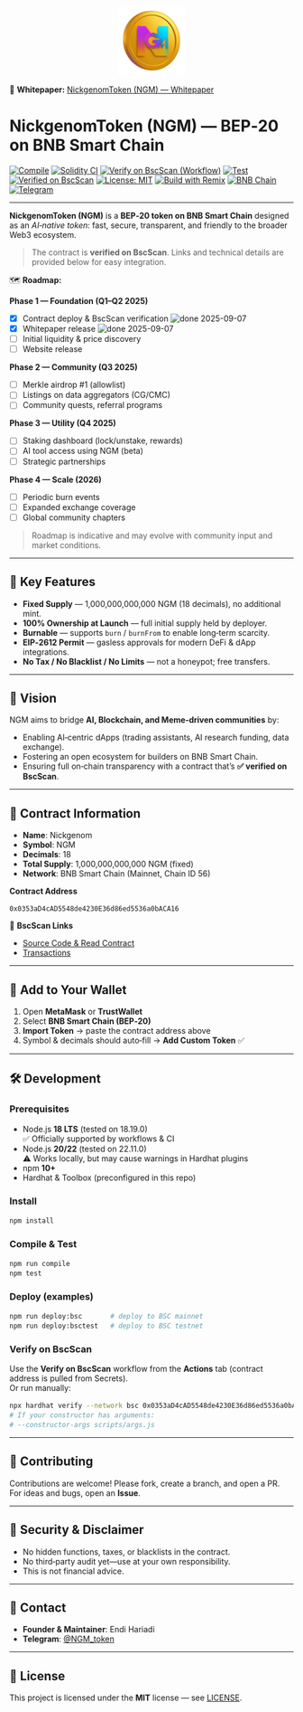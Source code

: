 <p align="center">
  <img src="assets/ngm-logo.png" alt="NickgenomToken Logo" width="120"/>
</p>

📄 **Whitepaper:** [NickgenomToken (NGM) — Whitepaper](./docs/Whitepaper.md)

# NickgenomToken (NGM) — BEP‑20 on BNB Smart Chain

[![Compile](https://github.com/EndiHariadi43/NickgenomToken/actions/workflows/compile.yml/badge.svg?branch=main)](https://github.com/EndiHariadi43/NickgenomToken/actions/workflows/compile.yml)
[![Solidity CI](https://github.com/EndiHariadi43/NickgenomToken/actions/workflows/solidity.yml/badge.svg?branch=main)](https://github.com/EndiHariadi43/NickgenomToken/actions/workflows/solidity.yml)
[![Verify on BscScan (Workflow)](https://github.com/EndiHariadi43/NickgenomToken/actions/workflows/verify.yml/badge.svg?branch=main)](https://github.com/EndiHariadi43/NickgenomToken/actions/workflows/verify.yml)
[![Test](https://github.com/EndiHariadi43/NickgenomToken/actions/workflows/test.yml/badge.svg?branch=main)](https://github.com/EndiHariadi43/NickgenomToken/actions/workflows/test.yml)
[![Verified on BscScan](https://img.shields.io/badge/BscScan-Verified-brightgreen?logo=binance&logoColor=white)](https://bscscan.com/address/0x0353aD4cAD5548de4230E36d86ed5536a0bACA16#code)
[![License: MIT](https://img.shields.io/badge/License-MIT-green.svg)](./LICENSE)
[![Build with Remix](https://img.shields.io/badge/Build-Remix-blue?logo=ethereum)](https://remix.ethereum.org)
[![BNB Chain](https://img.shields.io/badge/Chain-BNB_SmartChain-yellow?logo=binance)](https://www.bnbchain.org)
[![Telegram](https://img.shields.io/badge/Telegram-Join%20Group-26A5E4?logo=telegram&logoColor=white)](https://t.me/NGM_token)

---

**NickgenomToken (NGM)** is a **BEP‑20 token on BNB Smart Chain** designed as an *AI‑native token*: fast, secure, transparent, and friendly to the broader Web3 ecosystem.

> The contract is **verified on BscScan**. Links and technical details are provided below for easy integration.


🗺️ **Roadmap:**

**Phase 1 — Foundation (Q1–Q2 2025)**  
- [x] Contract deploy & BscScan verification <!-- ROADMAP:VERIFY --> ![done 2025-09-07](https://img.shields.io/badge/done-2025--09--07-brightgreen?style=flat-square)
- [x] Whitepaper release <!-- ROADMAP:WHITEPAPER --> ![done 2025-09-07](https://img.shields.io/badge/done-2025--09--07-brightgreen?style=flat-square)
- [ ] Initial liquidity & price discovery <!-- ROADMAP:LIQ -->
- [ ] Website release <!-- ROADMAP:WEBSITE -->

**Phase 2 — Community (Q3 2025)**  
- [ ] Merkle airdrop #1 (allowlist) <!-- ROADMAP:AIRDROP -->
- [ ] Listings on data aggregators (CG/CMC) <!-- ROADMAP:LISTINGS -->
- [ ] Community quests, referral programs <!-- ROADMAP:QUESTS -->

**Phase 3 — Utility (Q4 2025)**  
- [ ] Staking dashboard (lock/unstake, rewards) <!-- ROADMAP:STAKING -->
- [ ] AI tool access using NGM (beta) <!-- ROADMAP:AI -->
- [ ] Strategic partnerships <!-- ROADMAP:PARTNERS -->

**Phase 4 — Scale (2026)**  
- [ ] Periodic burn events <!-- ROADMAP:BURN -->
- [ ] Expanded exchange coverage <!-- ROADMAP:CEX -->
- [ ] Global community chapters <!-- ROADMAP:COMMUNITY -->

> Roadmap is indicative and may evolve with community input and market conditions.

---

## 🔑 Key Features
- **Fixed Supply** — 1,000,000,000,000 NGM (18 decimals), no additional mint.  
- **100% Ownership at Launch** — full initial supply held by deployer.  
- **Burnable** — supports `burn` / `burnFrom` to enable long‑term scarcity.  
- **EIP‑2612 Permit** — gasless approvals for modern DeFi & dApp integrations.  
- **No Tax / No Blacklist / No Limits** — not a honeypot; free transfers.  

---

## 🚀 Vision
NGM aims to bridge **AI, Blockchain, and Meme‑driven communities** by:
- Enabling AI‑centric dApps (trading assistants, AI research funding, data exchange).  
- Fostering an open ecosystem for builders on BNB Smart Chain.  
- Ensuring full on‑chain transparency with a contract that’s **✅ verified on BscScan**.

---

## 📌 Contract Information
- **Name**: Nickgenom  
- **Symbol**: NGM  
- **Decimals**: 18  
- **Total Supply**: 1,000,000,000,000 NGM (fixed)  
- **Network**: BNB Smart Chain (Mainnet, Chain ID 56)  

**Contract Address**
```
0x0353aD4cAD5548de4230E36d86ed5536a0bACA16
```

🔗 **BscScan Links**
- [Source Code & Read Contract](https://bscscan.com/address/0x0353aD4cAD5548de4230E36d86ed5536a0bACA16#code)  
- [Transactions](https://bscscan.com/address/0x0353aD4cAD5548de4230E36d86ed5536a0bACA16)

---

## 🧭 Add to Your Wallet
1. Open **MetaMask** or **TrustWallet**  
2. Select **BNB Smart Chain (BEP‑20)**  
3. **Import Token** → paste the contract address above  
4. Symbol & decimals should auto‑fill → **Add Custom Token** ✅

---

## 🛠️ Development

### Prerequisites
- Node.js **18 LTS** (tested on 18.19.0)  
  ✅ Officially supported by workflows & CI  
- Node.js **20/22** (tested on 22.11.0)  
  ⚠️ Works locally, but may cause warnings in Hardhat plugins
- npm **10+**
- Hardhat & Toolbox (preconfigured in this repo)

### Install
```bash
npm install
```

### Compile & Test
```bash
npm run compile
npm test
```

### Deploy (examples)
```bash
npm run deploy:bsc       # deploy to BSC mainnet
npm run deploy:bsctest   # deploy to BSC testnet
```

### Verify on BscScan
Use the **Verify on BscScan** workflow from the **Actions** tab (contract address is pulled from Secrets).  
Or run manually:
```bash
npx hardhat verify --network bsc 0x0353aD4cAD5548de4230E36d86ed5536a0bACA16   --contract "contracts/token/NickgenomPermit.sol:NickgenomPermit"
# If your constructor has arguments:
# --constructor-args scripts/args.js
```

---

## 🤝 Contributing
Contributions are welcome! Please fork, create a branch, and open a PR.  
For ideas and bugs, open an **Issue**.

---

## 🔐 Security & Disclaimer
- No hidden functions, taxes, or blacklists in the contract.  
- No third‑party audit yet—use at your own responsibility.  
- This is not financial advice.

---

## 👥 Contact
- **Founder & Maintainer**: Endi Hariadi  
- **Telegram**: [@NGM_token](https://t.me/NGM_token)

---

## 📄 License
This project is licensed under the **MIT** license — see [LICENSE](./LICENSE).
